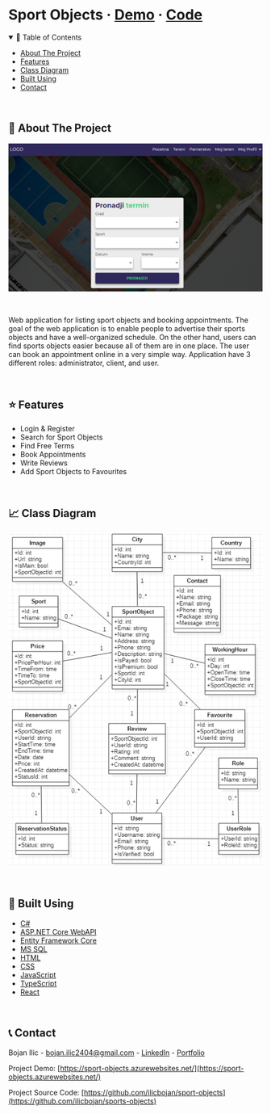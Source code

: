 # Sport Objects · [Demo](https://sport-objects.azurewebsites.net/) · [Code](https://github.com/ilicbojan/sports-objects)

<!-- TABLE OF CONTENTS -->
<details open="open">
  <summary>📝 Table of Contents</summary>
  <ul>
    <li><a href="#about">About The Project</a></li>
    <li><a href="#features">Features</a></li>
    <li><a href="#diagram">Class Diagram</a></li>
    <li><a href="#built">Built Using</a></li>
    <li><a href="#contact">Contact</a></li>
  </ul>
</details>
<br>

<!-- ABOUT THE PROJECT -->

## 🧐 About The Project <a name="about"></a>

![Demo Image](/WebUI/client-app/public/assets/demo.png/?raw=true 'Demo Image')

<br>

Web application for listing sport objects and booking appointments. The goal of the web application is to enable people to advertise their sports objects and have a well-organized schedule. On the other hand, users can find sports objects easier because all of them are in one place. The user can book an appointment online in a very simple way. Application have 3 different roles: administrator, client, and user.

<br>

## ⭐️ Features <a name="features"></a>

- Login & Register
- Search for Sport Objects
- Find Free Terms
- Book Appointments
- Write Reviews
- Add Sport Objects to Favourites

<br>

## 📈 Class Diagram <a name="diagram"></a>

![Demo Image](/WebUI/client-app/public/assets/diagram.png/?raw=true 'Demo Image')

<br>

## 🔨 Built Using <a name="built"></a>

- [C#](https://docs.microsoft.com/en-us/dotnet/csharp/)
- [ASP.NET Core WebAPI](https://docs.microsoft.com/en-us/aspnet/core/web-api/?view=aspnetcore-5.0)
- [Entity Framework Core](https://docs.microsoft.com/en-us/ef/)
- [MS SQL](https://www.microsoft.com/en-us/sql-server/sql-server-2019)
- [HTML](https://www.w3schools.com/html/)
- [CSS](https://www.w3schools.com/css/default.asp)
- [JavaScript](https://developer.mozilla.org/en-US/docs/Web/JavaScript)
- [TypeScript](https://www.typescriptlang.org/)
- [React](https://reactjs.org/)

<br>

<!-- CONTACT -->

## 📞 Contact <a name="contact"></a>

Bojan Ilic - bojan.ilic2404@gmail.com - [LinkedIn](https://www.linkedin.com/in/ilic-bojan/) - [Portfolio](https://ilicbojan.com)

Project Demo: [https://sport-objects.azurewebsites.net/](https://sport-objects.azurewebsites.net/)

Project Source Code: [https://github.com/ilicbojan/sport-objects](https://github.com/ilicbojan/sports-objects)
